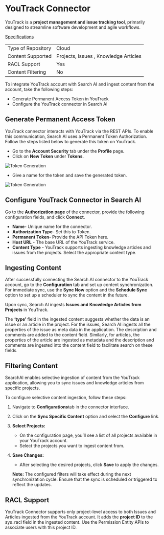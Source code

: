 # **YouTrack Connector**

YouTrack is a **project management and issue tracking tool**, primarily designed to streamline software development and agile workflows. 

<span style="text-decoration:underline;">Specifications</span>


<table>
  <tr>
   <td>Type of Repository 
   </td>
   <td>Cloud
   </td>
  </tr>
  <tr>
   <td>Content Supported
   </td>
   <td>Projects, Issues , Knowledge Articles
   </td>
  </tr>
  <tr>
   <td>RACL Support
   </td>
   <td>Yes
   </td>
  </tr>
  <tr>
   <td>Content Filtering
   </td>
   <td>No
   </td>
  </tr>
</table>


To integrate YouTrack account with Search AI and ingest content from the account, take the following steps:

* Generate Permanent Access Token in YouTrack
* Configure the YouTrack connector in Search AI


## Generate Permanent Access Token

YouTrack connector interacts with YouTrack via the REST APIs. To enable this communication, Search AI uses a Permanent Token Authorization. Follow the steps listed below to generate this token on YouTrack. 

* Go to the **Account Security** tab under the **Profile** page. 
* Click on **New Token** under **Tokens**. 

![Token Generation](images/new-token.png "Token Generation")

* Give a name for the token and save the generated token. 

![Token Generation](images/create-token.png "Token Generation")

## Configure YouTrack Connector in Search AI

Go to the **Authorization page** of the connector, provide the following configuration fields, and click **Connect**. 

* **Name**- Unique name for the connector.
* **Authorization Type**- Set this to Token. 
* **Permanent Token**- Provide the API Token here.  
* **Host URL** - The base URL of the YouTrack service. 
* **Content Type** - YouTrack supports ingesting knowledge articles and issues from the projects. Select the appropriate content type. 


## Ingesting Content

After successfully connecting the Search AI connector to the YouTrack account, go to the **Configuration** tab and set up content synchronization. For immediate sync, use the **Sync Now** option and the **Schedule Sync** option to set up a scheduler to sync the content in the future. 

Upon sync, Search AI ingests **Issues and Knowledge Articles from Projects** in YouTrack.

The **‘type’** field in the ingested content suggests whether the data is an issue or an article in the project. For the issues, Search AI ingests all the properties of the issue as meta data in the application. The description and comments are added to the content field. Similarly, for articles, the properties of the article are ingested as metadata and the description and comments are ingested into the content field to facilitate search on these fields.

## Filtering Content

SearchAI enables selective ingestion of content from the YouTrack application, allowing you to sync issues and knowledge articles from specific projects.

To configure selective content ingestion, follow these steps:

1. Navigate to **Configurations**tab in the connector interface.
2. Click on the **Sync Specific Content** option and select the **Configure** link.
3. **Select Projects:**
    * On the configuration page, you’ll see a list of all projects available in your YouTrack account.
    * Select the projects you want to ingest content from.
4. **Save Changes:**
    * After selecting the desired projects, click **Save** to apply the changes.

    **Note:** The configured filters will take effect during the next synchronization cycle. Ensure that the sync is scheduled or triggered to reflect the updates.


## RACL Support

YouTrack Connector supports only project-level access to both Issues and Articles ingested from the YouTrack account. It adds the **project ID** to the sys_racl field in the ingested content. Use the Permission Entity APIs to associate users with this project ID.
